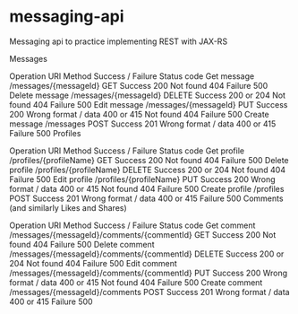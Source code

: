 # messaging-api
Messaging api to practice implementing REST with JAX-RS

Messages

Operation	URI	Method	Success / Failure	Status code
Get message	/messages/{messageId}	GET	Success	200
Not found	404
Failure	500
Delete message	/messages/{messageId}	DELETE	Success	200 or 204
Not found	404
Failure	500
Edit message	/messages/{messageId}	PUT	Success	200
Wrong format / data	400 or 415
Not found	404
Failure	500
Create message	/messages	POST	Success	201
Wrong format / data	400 or 415
Failure	500
Profiles

Operation	URI	Method	Success / Failure	Status code
Get profile	/profiles/{profileName}	GET	Success	200
Not found	404
Failure	500
Delete profile	/profiles/{profileName}	DELETE	Success	200 or 204
Not found	404
Failure	500
Edit profile	/profiles/{profileName}	PUT	Success	200
Wrong format / data	400 or 415
Not found	404
Failure	500
Create profile	/profiles	POST	Success	201
Wrong format / data	400 or 415
Failure	500
Comments (and similarly Likes and Shares)

Operation	URI	Method	Success / Failure	Status code
Get comment	/messages/{messageId}/comments/{commentId}	GET	Success	200
Not found	404
Failure	500
Delete comment	/messages/{messageId}/comments/{commentId}	DELETE	Success	200 or 204
Not found	404
Failure	500
Edit comment	/messages/{messageId}/comments/{commentId}	PUT	Success	200
Wrong format / data	400 or 415
Not found	404
Failure	500
Create comment	/messages/{messageId}/comments	POST	Success	201
Wrong format / data	400 or 415
Failure	500
